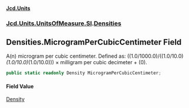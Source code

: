 #### [Jcd.Units](index.md 'index')
### [Jcd.Units.UnitsOfMeasure.SI](Jcd.Units.UnitsOfMeasure.SI.md 'Jcd.Units.UnitsOfMeasure.SI').[Densities](Densities.md 'Jcd.Units.UnitsOfMeasure.SI.Densities')

## Densities.MicrogramPerCubicCentimeter Field

A(n) microgram per cubic centimeter. Defined as: ((1.0/1000.0)/((1.0/10.0)*(1.0/10.0)*(1.0/10.0))) × milligram per cubic decimeter + (0).

```csharp
public static readonly Density MicrogramPerCubicCentimeter;
```

#### Field Value
[Density](Density.md 'Jcd.Units.UnitTypes.Density')